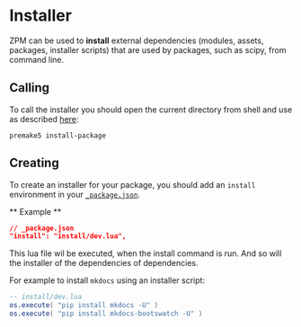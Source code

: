 # Installer
ZPM can be used to **install** external dependencies (modules, assets, packages, installer scripts) that are used
by packages, such as scipy, from command line.

## Calling 
To call the installer you should open the current directory from shell and use
as described [here](../basics/commands/install#install-package):

```
premake5 install-package
```

## Creating
To create an installer for your package, you should add an `install` environment in your
[`_package.json`](../packages/general/_package#install).

** Example **
```json
// _package.json
"install": "install/dev.lua",
```

This lua file wil be executed, when the install command is run. And so will the 
installer of the dependencies of dependencies.

For example to install `mkdocs` using an installer script:
```lua
-- install/dev.lua
os.execute( "pip install mkdocs -U" )
os.execute( "pip install mkdocs-bootswatch -U" )
```